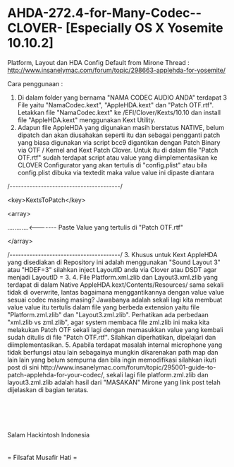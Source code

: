 # AHDA-272.4-for-Many-Codec--CLOVER- [Especially OS X Yosemite 10.10.2]
Platform, Layout dan HDA Config Default from Mirone Thread : http://www.insanelymac.com/forum/topic/298663-applehda-for-yosemite/

Cara penggunaan :

1. Di dalam folder yang bernama "NAMA CODEC AUDIO ANDA" terdapat 3 File yaitu "NamaCodec.kext", "AppleHDA.kext" dan "Patch OTF.rtf".  Letakkan file "NamaCodec.kext" ke /EFI/Clover/Kexts/10.10 dan install file "AppleHDA.kext" menggunakan Kext Utility.
2. Adapun file AppleHDA yang digunakan masih berstatus NATIVE, belum dipatch dan akan diusahakan seperti itu dan sebagai pengganti patch yang biasa digunakan via script bcc9 digantikan dengan Patch Binary via OTF / Kernel and Kext Patch Clover. Untuk itu di dalam file "Patch OTF.rtf" sudah terdapat script atau value yang diimplementasikan ke CLOVER Configurator yang akan tertulis di "config.plist" atau bila config.plist dibuka via textedit maka value value ini dipaste diantara
<p/>/---------------------------------------/
<p/><a><</a>key>KextsToPatch<<a>/</a>key>
<p/><a><</a>array>
<p/>............<------- Paste Value yang tertulis di "Patch OTF.rtf"
<p/><<a>/</a>array>
<p/>/---------------------------------------/
3. Khusus untuk Kext AppleHDA yang disediakan di Repository ini adalah menggunakan "Sound Layout 3" atau "HDEF=3" silahkan inject LayoutID anda via Clover atau DSDT agar menjadi LayoutID = 3.
4. File Platform.xml.zlib dan Layout3.xml.zlib yang terdapat di dalam Native AppleHDA.kext/Contents/Resources/ sama sekali tidak di overwrite, lantas bagaimana menggantikannya dengan value value sesuai codec masing masing? Jawabanya adalah sekali lagi kita membuat value value itu tertulis dalam file yang berbeda extension yaitu file "Platform.zml.zlib" dan "Layout3.zml.zlib". Perhatikan ada perbedaan "xml.zlib vs zml.zlib", agar system membaca file zml.zlib ini maka kita melakukan Patch OTF sekali lagi dengan memasukkan value yang kembali sudah ditulis di file "Patch OTF.rtf". Silahkan diperhatikan, dipelajari dan diimplementasikan.
5. Apabila terdapat masalah internal microphone yang tidak berfungsi atau lain sebagainya mungkin dikarenakan path map dan lain lain yang belum sempurna dan bila ingin memodifikasi silahkan ikuti post di sini http://www.insanelymac.com/forum/topic/295001-guide-to-patch-applehda-for-your-codec/, sekali lagi file platform.zml.zlib dan layout3.zml.zlib adalah hasil dari "MASAKAN" Mirone yang link post telah dijelaskan di bagian teratas.

<br/>
<br/>
<br/>
<br/>
<br/>
<br/>
Salam Hackintosh Indonesia 
<br/>
<br/>
<br/>
= Filsafat Musafir Hati = 
